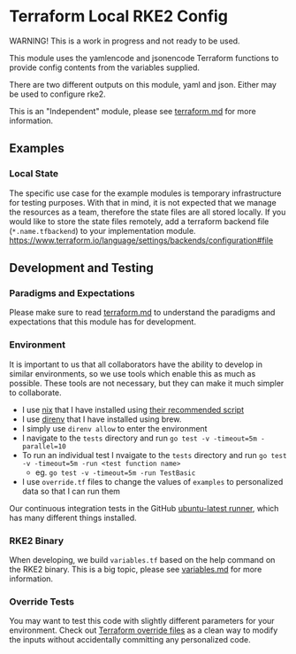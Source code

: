 # Terraform Local RKE2 Config

WARNING! This is a work in progress and not ready to be used.

This module uses the yamlencode and jsonencode Terraform functions to provide config contents from the variables supplied.

There are two different outputs on this module, yaml and json. Either may be used to configure rke2.

This is an "Independent" module, please see [terraform.md](./terraform.md) for more information.

## Examples

### Local State

The specific use case for the example modules is temporary infrastructure for testing purposes.
With that in mind, it is not expected that we manage the resources as a team, therefore the state files are all stored locally.
If you would like to store the state files remotely, add a terraform backend file (`*.name.tfbackend`) to your implementation module.
https://www.terraform.io/language/settings/backends/configuration#file

## Development and Testing

### Paradigms and Expectations

Please make sure to read [terraform.md](./terraform.md) to understand the paradigms and expectations that this module has for development.

### Environment

It is important to us that all collaborators have the ability to develop in similar environments, so we use tools which enable this as much as possible.
These tools are not necessary, but they can make it much simpler to collaborate.

* I use [nix](https://nixos.org/) that I have installed using [their recommended script](https://nixos.org/download.html#nix-install-macos)
* I use [direnv](https://direnv.net/) that I have installed using brew.
* I simply use `direnv allow` to enter the environment
* I navigate to the `tests` directory and run `go test -v -timeout=5m -parallel=10`
* To run an individual test I nvaigate to the `tests` directory and run `go test -v -timeout=5m -run <test function name>`
  * eg. `go test -v -timeout=5m -run TestBasic`
* I use `override.tf` files to change the values of `examples` to personalized data so that I can run them

Our continuous integration tests in the GitHub [ubuntu-latest runner](https://github.com/actions/runner-images/blob/main/images/linux/Ubuntu2204-Readme.md), which has many different things installed.

### RKE2 Binary

When developing, we build `variables.tf` based on the help command on the RKE2 binary.
This is a big topic, please see [variables.md](./variables.md) for more information.

### Override Tests

You may want to test this code with slightly different parameters for your environment.
Check out [Terraform override files](https://developer.hashicorp.com/terraform/language/files/override) as a clean way to modify the inputs without accidentally committing any personalized code.

